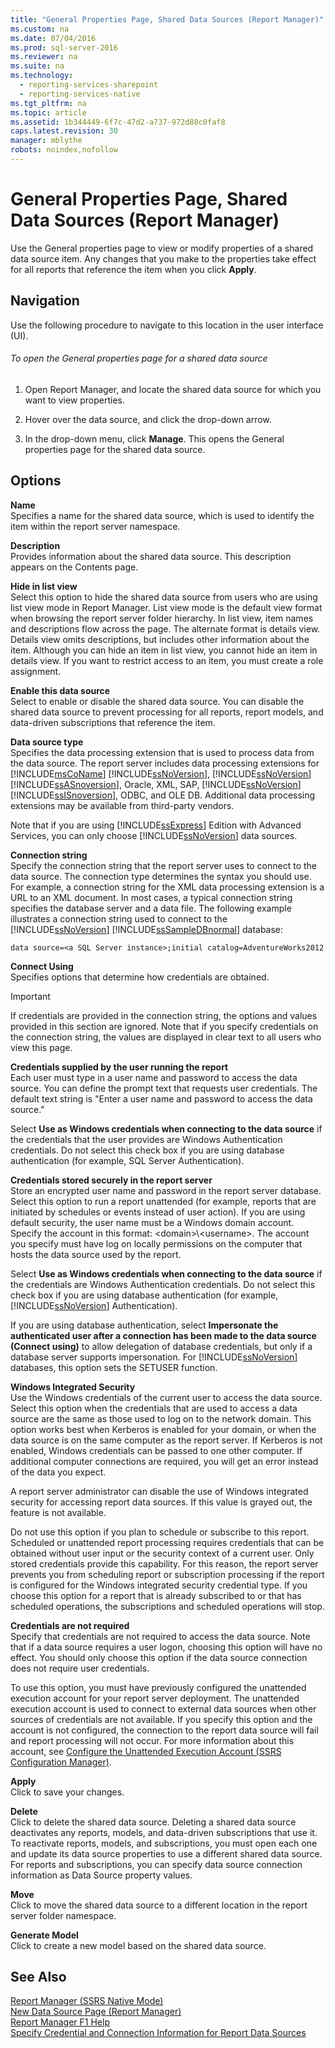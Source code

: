 ```yaml
---
title: "General Properties Page, Shared Data Sources (Report Manager)"
ms.custom: na
ms.date: 07/04/2016
ms.prod: sql-server-2016
ms.reviewer: na
ms.suite: na
ms.technology: 
  - reporting-services-sharepoint
  - reporting-services-native
ms.tgt_pltfrm: na
ms.topic: article
ms.assetid: 1b344449-6f7c-47d2-a737-972d88c0faf8
caps.latest.revision: 30
manager: mblythe
robots: noindex,nofollow
---
```

# General Properties Page, Shared Data Sources (Report Manager)
Use the General properties page to view or modify properties of a shared data source item. Any changes that you make to the properties take effect for all reports that reference the item when you click **Apply**.  
  
## Navigation  
 Use the following procedure to navigate to this location in the user interface (UI).  
  
###### To open the General properties page for a shared data source  
  
1.  Open Report Manager, and locate the shared data source for which you want to view properties.  
  
2.  Hover over the data source, and click the drop-down arrow.  
  
3.  In the drop-down menu, click **Manage**. This opens the General properties page for the shared data source.  
  
## Options  
 **Name**  
 Specifies a name for the shared data source, which is used to identify the item within the report server namespace.  
  
 **Description**  
 Provides information about the shared data source. This description appears on the Contents page.  
  
 **Hide in list view**  
 Select this option to hide the shared data source from users who are using list view mode in Report Manager. List view mode is the default view format when browsing the report server folder hierarchy. In list view, item names and descriptions flow across the page. The alternate format is details view. Details view omits descriptions, but includes other information about the item. Although you can hide an item in list view, you cannot hide an item in details view. If you want to restrict access to an item, you must create a role assignment.  
  
 **Enable this data source**  
 Select to enable or disable the shared data source. You can disable the shared data source to prevent processing for all reports, report models, and data-driven subscriptions that reference the item.  
  
 **Data source type**  
 Specifies the data processing extension that is used to process data from the data source. The report server includes data processing extensions for [!INCLUDE[msCoName](../../Topics/TopicNameContainA/tokens/msCoName_md.md)] [!INCLUDE[ssNoVersion](../../Topics/TopicNameContainA/tokens/ssNoVersion_md.md)], [!INCLUDE[ssNoVersion](../../Topics/TopicNameContainA/tokens/ssNoVersion_md.md)] [!INCLUDE[ssASnoversion](../../Topics/TopicNameContainA/tokens/ssASnoversion_md.md)], Oracle, XML, SAP, [!INCLUDE[ssNoVersion](../../Topics/TopicNameContainA/tokens/ssNoVersion_md.md)] [!INCLUDE[ssISnoversion](../../Topics/TopicNameContainA/tokens/ssISnoversion_md.md)], ODBC, and OLE DB. Additional data processing extensions may be available from third-party vendors.  
  
 Note that if you are using [!INCLUDE[ssExpress](../../Topics/TopicNameContainA/tokens/ssExpress_md.md)] Edition with Advanced Services, you can only choose [!INCLUDE[ssNoVersion](../../Topics/TopicNameContainA/tokens/ssNoVersion_md.md)] data sources.  
  
 **Connection string**  
 Specify the connection string that the report server uses to connect to the data source. The connection type determines the syntax you should use. For example, a connection string for the XML data processing extension is a URL to an XML document. In most cases, a typical connection string specifies the database server and a data file. The following example illustrates a connection string used to connect to the [!INCLUDE[ssNoVersion](../../Topics/TopicNameContainA/tokens/ssNoVersion_md.md)] [!INCLUDE[ssSampleDBnormal](../../Topics/TopicNameContainA/tokens/ssSampleDBnormal_md.md)] database:  
  
```  
data source=<a SQL Server instance>;initial catalog=AdventureWorks2012  
```  
  
 **Connect Using**  
 Specifies options that determine how credentials are obtained.  
  
> [!IMPORTANT]  
>  If credentials are provided in the connection string, the options and values provided in this section are ignored. Note that if you specify credentials on the connection string, the values are displayed in clear text to all users who view this page.  
  
 **Credentials supplied by the user running the report**  
 Each user must type in a user name and password to access the data source. You can define the prompt text that requests user credentials. The default text string is "Enter a user name and password to access the data source."  
  
 Select **Use as Windows credentials when connecting to the data source** if the credentials that the user provides are Windows Authentication credentials. Do not select this check box if you are using database authentication (for example, SQL Server Authentication).  
  
 **Credentials stored securely in the report server**  
 Store an encrypted user name and password in the report server database. Select this option to run a report unattended (for example, reports that are initiated by schedules or events instead of user action). If you are using default security, the user name must be a Windows domain account. Specify the account in this format: <domain\>\\<username\>. The account you specify must have log on locally permissions on the computer that hosts the data source used by the report.  
  
 Select **Use as Windows credentials when connecting to the data source** if the credentials are Windows Authentication credentials. Do not select this check box if you are using database authentication (for example, [!INCLUDE[ssNoVersion](../../Topics/TopicNameContainA/tokens/ssNoVersion_md.md)] Authentication).  
  
 If you are using database authentication, select **Impersonate the authenticated user after a connection has been made to the data source (Connect using)** to allow delegation of database credentials, but only if a database server supports impersonation. For [!INCLUDE[ssNoVersion](../../Topics/TopicNameContainA/tokens/ssNoVersion_md.md)] databases, this option sets the SETUSER function.  
  
 **Windows Integrated Security**  
 Use the Windows credentials of the current user to access the data source. Select this option when the credentials that are used to access a data source are the same as those used to log on to the network domain. This option works best when Kerberos is enabled for your domain, or when the data source is on the same computer as the report server. If Kerberos is not enabled, Windows credentials can be passed to one other computer. If additional computer connections are required, you will get an error instead of the data you expect.  
  
 A report server administrator can disable the use of Windows integrated security for accessing report data sources. If this value is grayed out, the feature is not available.  
  
 Do not use this option if you plan to schedule or subscribe to this report. Scheduled or unattended report processing requires credentials that can be obtained without user input or the security context of a current user. Only stored credentials provide this capability. For this reason, the report server prevents you from scheduling report or subscription processing if the report is configured for the Windows integrated security credential type. If you choose this option for a report that is already subscribed to or that has scheduled operations, the subscriptions and scheduled operations will stop.  
  
 **Credentials are not required**  
 Specify that credentials are not required to access the data source. Note that if a data source requires a user logon, choosing this option will have no effect. You should only choose this option if the data source connection does not require user credentials.  
  
 To use this option, you must have previously configured the unattended execution account for your report server deployment. The unattended execution account is used to connect to external data sources when other sources of credentials are not available. If you specify this option and the account is not configured, the connection to the report data source will fail and report processing will not occur. For more information about this account, see [Configure the Unattended Execution Account (SSRS Configuration Manager)](../../Topics/TopicNameNotContainA/Configure-the-Unattended-Execution-Account--SSRS-Configuration-Manager-.md).  
  
 **Apply**  
 Click to save your changes.  
  
 **Delete**  
 Click to delete the shared data source. Deleting a shared data source deactivates any reports, models, and data-driven subscriptions that use it. To reactivate reports, models, and subscriptions, you must open each one and update its data source properties to use a different shared data source. For reports and subscriptions, you can specify data source connection information as Data Source property values.  
  
 **Move**  
 Click to move the shared data source to a different location in the report server folder namespace.  
  
 **Generate Model**  
 Click to create a new model based on the shared data source.  
  
## See Also  
 [Report Manager  (SSRS Native Mode)](../../Topics/TopicNameNotContainA/Report-Manager---SSRS-Native-Mode-.md)   
 [New Data Source Page (Report Manager)](../../Topics/TopicNameNotContainA/New-Data-Source-Page--Report-Manager-.md)   
 [Report Manager F1 Help](../../Topics/TopicNameNotContainA/Report-Manager-F1-Help.md)   
 [Specify Credential and Connection Information for Report Data Sources](../../Topics/TopicNameNotContainA/Specify-Credential-and-Connection-Information-for-Report-Data-Sources.md)